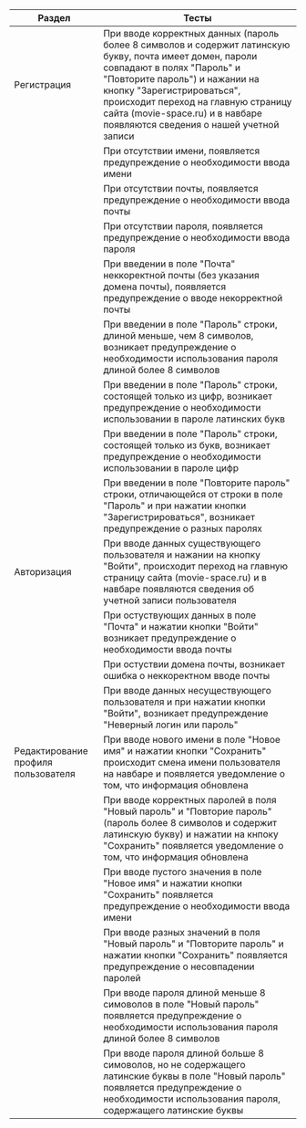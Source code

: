 |Раздел     | Тесты                                                                                                   |
|-----------|---------------------------------------------------------------------------------------------------------|
|Регистрация| При вводе корректных данных (пароль более 8 символов и содержит латинскую букву, почта имеет домен, пароли совпадают в полях "Пароль" и "Повторите пароль") и нажании на кнопку "Зарегистрироваться", происходит переход на главную страницу сайта (movie-space.ru) и в навбаре появляются сведения о нашей учетной записи |
|           | При отсутствии имени, появляется предупреждение о необходимости ввода имени                             |
|           | При отсутствии почты, появляется предупреждение о необходимости ввода почты                             |
|           | При отсутствии пароля, появляется предупреждение о необходимости ввода пароля                           |
|           | При введении в поле "Почта" неккоректной почты (без указания домена почты), появляется предупреждение о вводе некорректной почты |
|           | При введении в поле "Пароль" строки, длиной меньше, чем 8 символов, возникает предупреждение о необходимости использования пароля длиной более 8 символов |
|           | При введении в поле "Пароль" строки, состоящей только из цифр, возникает предупреждение о необходимости использовании в пароле латинских букв |
|           | При введении в поле "Пароль" строки, состоящей только из букв, возникает предупреждение о необходимости использовании в пароле цифр |
|           | При введении в поле "Повторите пароль" строки, отличающейся от строки в поле "Пароль" и при нажатии кнопки "Зарегистрироваться", возникает предупреждение о разных паролях |
|Авторизация| При вводе данных существующего пользователя и нажании на кнопку "Войти", происходит переход на главную страницу сайта (movie-space.ru) и в навбаре появляются сведения об учетной записи пользователя |
|           | При остуствующих данных в поле "Почта" и нажатии кнопки "Войти" возникает предупреждение о необходимости ввода почты |
|           | При остуствии домена почты, возникает ошибка о неккоректном вводе почты |
|           | При вводе данных несуществующего пользователя и при нажатии кнопки "Войти", возникает предупреждение "Неверный логин или пароль" |
|Редактирование профиля пользователя| При вводе нового имени в поле "Новое имя" и нажатии кнопки "Сохранить" происходит смена имени пользователя на навбаре и появляется уведомление о том, что информация обновлена |
|           | При вводе корректных паролей в поля "Новый пароль" и "Повторие пароль" (пароль более 8 символов и содержит латинскую букву) и нажатии на кнпоку "Сохранить" появляется уведомление о том, что информация обновлена |
|           | При вводе пустого значения в поле "Новое имя" и нажатии кнопки "Сохранить" появляется предупреждение о необходимости ввода имени |
|           | При вводе разных значений в поля "Новый пароль" и "Повторите пароль" и нажатии кнопки "Сохранить" появляется предупреждение о несовпадении паролей |
|           | При вводе пароля длиной меньше 8 симоволов в поле "Новый пароль" появляется предупреждение о необходимости использования пароля длиной более 8 символов |
|           | При вводе пароля длиной больше 8 симоволов, но не содержащего латинские буквы в поле "Новый пароль" появляется предупреждение о необходимости использования пароля, содержащего латинские буквы |

